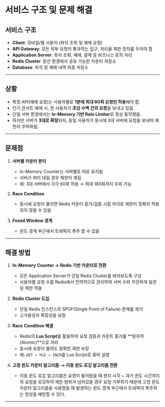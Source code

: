 # 서비스 구조 및 문제 해결

## 서비스 구조
- **Client**: 모바일/웹 사용자 (좌석 조회 및 예매 요청)
- **API Gateway**: 모든 외부 요청이 통과하는 입구, 처리율 제한 장치를 두어야 함
- **Application Server**: 좌석 조회, 예매, 결제 등 비즈니스 로직 처리
- **Redis Cluster**: 분산 환경에서 공유 가능한 카운터 저장소
- **Database**: 좌석 및 예매 내역 최종 저장소

---

## 상황
- 특정 API(예매 요청)는 사용자별로 **1분에 최대 60회 요청만 허용**해야 함.
- 인기 콘서트 예매 시, 한 사용자가 **초당 수백 건의 요청**을 보내고 있음.
- 단일 서버 환경에서는 **In-Memory 기반 Rate Limiter**로 정상 동작했음.
- 하지만 서버가 **3대로 확장**되자, 동일 사용자가 동시에 3대 서버에 요청을 보내며 제한이 무력화됨.

---

## 문제점
1. **서버별 카운터 분리**
    - In-Memory Counter는 서버별로 따로 유지됨
    - 서버가 여러 대일 경우 제한이 깨짐
    - 예: 3대 서버에서 각각 60회 허용 → 최대 180회까지 우회 가능

2. **Race Condition**
    - 동시에 요청이 몰리면 Redis 카운터 증가/검증 시점 차이로 제한이 정확히 적용되지 않을 수 있음

3. **Foxed Window 경계**
   - 윈도 경계 부근에서 트레픽이 폭주 할 수 있음
---

## 해결 방법
1. **In-Memory Counter → Redis 기반 카운터로 전환**
    - 모든 Application Server가 단일 Redis Cluster를 바라보도록 구성
    - 사용자별 요청 수를 Redis에서 전역적으로 관리하여 서버 수와 무관하게 일관된 제한 적용

2. **Redis Cluster 도입**
    - 단일 Redis 인스턴스의 SPOF(Single Point of Failure) 문제를 제거
    - 고가용성과 확장성을 보장

3. **Race Condition 해결**
    - Redis의 **Lua Script**를 활용하여 요청 검증과 카운트 증가를 **원자적(Atomic)**으로 처리
    - 동시에 요청이 몰려도 정확한 제한 보장
    - 예: `GET → 비교 → INCR`를 Lua Script로 묶어 실행

4. **고정 윈도 카운터 알고리즘 -> 이동 윈도 로깅 알고리즘 전환**
   - 이동 윈도 로깅 알고리즘은 요청이 들어왔을 때 현지 시각 ~ 과거 윈도 시간까지의 요청을 로깅하여 제한 범위가 넘어갔을 경우 요청 거부하기 
때문에 고정 윈도 카운터 알고리즘을 사용했을 때 발생하는 윈도 경계 부근에서 트레픽이 폭주하는 현상을 예방할 수 있다.
---
